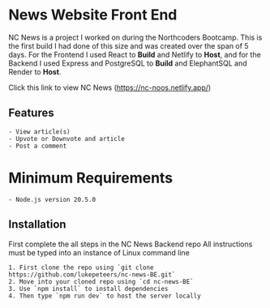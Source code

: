 # News Website Front End
NC News is a project I worked on during the Northcoders Bootcamp. This is the first build I had done of this size and was created over the span of 5 days. For the Frontend I used React to **Build** and Netlify to **Host**, and for the Backend I used Express and PostgreSQL to **Build** and ElephantSQL and Render to **Host**.

Click this link to view NC News
(https://nc-noos.netlify.app/)

## Features
    - View article(s)
    - Upvote or Downvote and article
    - Post a comment

# Minimum Requirements
    - Node.js version 20.5.0

## Installation
First complete the all steps in the NC News Backend repo
All instructions must be typed into an instance of Linux command line

    1. First clone the repo using `git clone https://github.com/lukepeteers/nc-news-BE.git`
    2. Move into your cloned repo using `cd nc-news-BE`
    3. Use `npm install` to install dependencies
    4. Then type `npm run dev` to host the server locally
